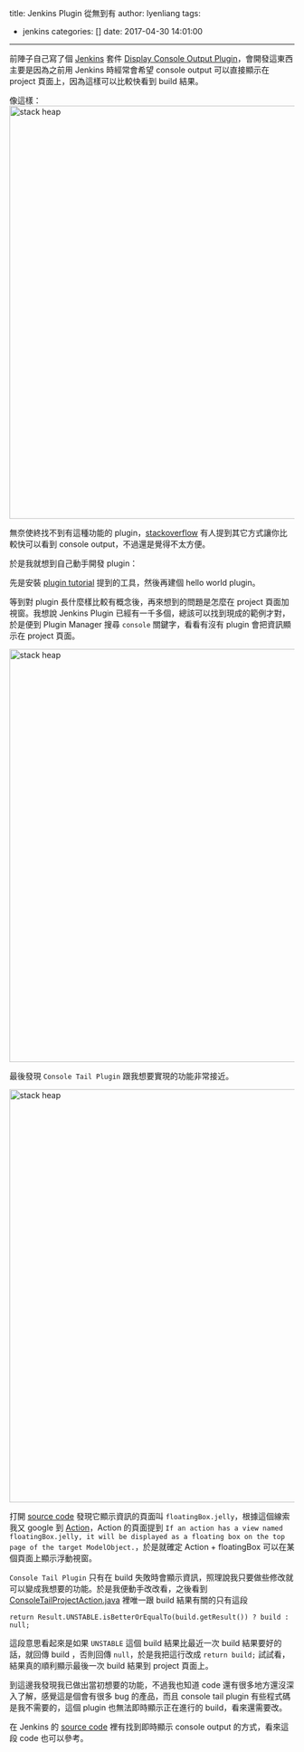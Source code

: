 title: Jenkins Plugin 從無到有
author: lyenliang
tags:
  - jenkins
categories: []
date: 2017-04-30 14:01:00
---
前陣子自己寫了個 [Jenkins](https://jenkins.io/) 套件 [Display Console Output Plugin](https://wiki.jenkins-ci.org/display/JENKINS/Display+Console+Output+Plugin)，會開發這東西主要是因為之前用 Jenkins 時經常會希望 console output 可以直接顯示在 project 頁面上，因為這樣可以比較快看到 build 結果。

像這樣：
<img src="/images/jenkins/display_console_output.png" alt="stack heap" style="width: 730px; "/>

無奈使終找不到有這種功能的 plugin，[stackoverflow](http://stackoverflow.com/questions/9496888/jenkins-display-last-console-output-on-project-page/43169372) 有人提到其它方式讓你比較快可以看到 console output，不過還是覺得不太方便。

於是我就想到自己動手開發 plugin：

先是安裝 [plugin tutorial](https://wiki.jenkins-ci.org/display/JENKINS/Plugin+tutorial) 提到的工具，然後再建個 hello world plugin。

等到對 plugin 長什麼樣比較有概念後，再來想到的問題是怎麼在 project 頁面加視窗。我想說 Jenkins Plugin 已經有一千多個，總該可以找到現成的範例才對，於是便到 Plugin Manager 搜尋 `console` 關鍵字，看看有沒有 plugin 會把資訊顯示在 project 頁面。

<img src="/images/jenkins/search_console.png" alt="stack heap" style="width: 730px; "/>

最後發現 `Console Tail Plugin` 跟我想要實現的功能非常接近。

<img src="/images/jenkins/console_tail.png" alt="stack heap" style="width: 730px; "/>

打開 [source code](https://github.com/jenkinsci/console-tail-plugin) 發現它顯示資訊的頁面叫 `floatingBox.jelly`，根據這個線索我又 google 到 [Action](http://javadoc.jenkins-ci.org/hudson/model/Action.html)，Action 的頁面提到 `If an action has a view named floatingBox.jelly, it will be displayed as a floating box on the top page of the target ModelObject.`，於是就確定 Action + floatingBox 可以在某個頁面上顯示浮動視窗。

`Console Tail Plugin` 只有在 build 失敗時會顯示資訊，照理說我只要做些修改就可以變成我想要的功能。於是我便動手改改看，之後看到 [ConsoleTailProjectAction.java](https://github.com/jenkinsci/console-tail-plugin/blob/master/src/main/java/jenkins/plugins/consoletail/ConsoleTailProjectAction.java) 裡唯一跟 build 結果有關的只有這段

    return Result.UNSTABLE.isBetterOrEqualTo(build.getResult()) ? build : null;
    
這段意思看起來是如果 `UNSTABLE` 這個 build 結果比最近一次 build 結果要好的話，就回傳 build ，否則回傳 `null`，於是我把這行改成 `return build;` 試試看，結果真的順利顯示最後一次 build 結果到 project 頁面上。

到這邊我發現我已做出當初想要的功能，不過我也知道 code 還有很多地方還沒深入了解，感覺這是個會有很多 bug 的產品，而且 console tail plugin 有些程式碼是我不需要的，這個 plugin 也無法即時顯示正在進行的 build，看來還需要改。

在 Jenkins 的 [source code](https://github.com/jenkinsci/jenkins/blob/master/core/src/main/resources/hudson/model/Run/console.jelly#L52-#L68) 裡有找到即時顯示 console output 的方式，看來這段 code 也可以參考。

